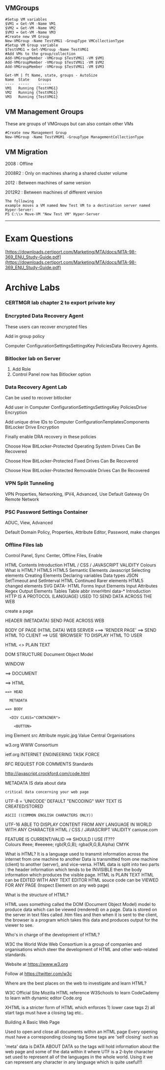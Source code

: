 ## VMGroups

```
#Setup VM variables
$VM1 = Get-VM -Name VM1
$VM2 = Get-VM -Name VM2
$VM3 = Get-VM -Name VM3
#Create new VM Group
New-VMGroup -Name TestVMG1 -GroupType VMCollectionType
#Setup VM Group variable
$TestVMG1 = Get-VMGroup -Name TestVMG1
#Add VMs to the group/collection
Add-VMGroupMember -VMGroup $TestVMG1 -VM $VM1
Add-VMGroupMember -VMGroup $TestVMG1 -VM $VM2
Add-VMGroupMember -VMGroup $TestVMG1 -VM $VM3

Get-VM | ft Name, state, groups - AutoSize
Name  State    Groups
----  -----    ------
VM1   Running {TestVMG1}
VM2   Running {TestVMG1}
VM3   Running {TestVMG1}
```

## VM Management Groups

These are groups of VMGroups but can also contain other VMs

```
#Create new Management Group
New-VMGroup -Name TestVMGM1 -GroupType ManagementCollectionType
```

## VM Migration

2008 : Offline

2008R2 : Only on machines sharing a shared cluster volume

2012 : Between machines of same version

2012R2 : Between machines of different version

```
The following
example moves a VM named New Test VM to a destination server named Hyper-Server:
PS C:\\> Move-VM "New Test VM" Hyper-Server
```

---

# Exam Questions

[https://downloads.certiport.com/Marketing/MTA/docs/MTA-98-369_ENU_Study-Guide.pdf](https://downloads.certiport.com/Marketing/MTA/docs/MTA-98-369_ENU_Study-Guide.pdf)

# Archive Labs

### CERTMGR lab chapter 2 to export private key

### Encrypted Data Recovery Agent

These users can recover encrypted files

Add in group policy

Computer ConfigurationSettingsSettingsKey PoliciesData Recovery Agents.

### Bitlocker lab on Server

1. Add Role
2. Control Panel now has Bitlocker option

### Data Recovery Agent Lab

Can be used to recover bitlocker

Add user in Computer ConfigurationSettingsSettingsKey PoliciesDrive Encryption

Add unique drive IDs to Computer ConfigurationTemplatesComponents BitLocker Drive Encryption

Finally enable DRA recovery in these policies

Choose How BitLocker-Protected Operating System Drives Can Be Recovered

Choose How BitLocker-Protected Fixed Drives Can Be Recovered

Choose How BitLocker-Protected Removable Drives Can Be Recovered

### VPN Split Tunneling

VPN Properties, Networking, IPV4, Advanced, Use Default Gateway On Remote Network

### PSC Password Settings Container

ADUC, View, Advanced

Default Domain Policy, Properties, Attribute Editor, Password, make changes

### Offline Files lab

Control Panel, Sync Center, Offline Files, Enable



HTML
Contents
Introduction
HTML / CSS / JAVASCRIPT VALIDITY
Colours
What is HTML?
HTML5
HTML5 Semantic Elements
Javascript
Selecting elements
Creating Elements
Declaring variables
Data types
JSON
SetTimeout and SetInterval
HTML Continued
Rarer elements
HTML5 changed elements
SVG
DATA-
HTML Forms
Input Elements
Input Attributes
Regex
Output Elements
Tables
Table
abbr
innerHtml
data-*
Introduction
HTTP IS A PROTOCOL (LANGUAGE) USED TO SEND DATA ACROSS THE WEB

create a page

HEADER (METADATA)   SEND PAGE ACROSS WEB

BODY OF PAGE (HTML DATA)
WEB SERVER ===> 'RENDER PAGE' ==> SEND HTML TO CLIENT ==> USE 'BROWSER' TO DISPLAY HTML TO USER

HTML
<> PLAIN TEXT

DOM STRUCTURE Document Object Model

WINDOW

==> DOCUMENT

  ==> HTML

    ==> HEAD

      METADATA

    ==> BODY

      <DIV CLASS="CONTAINER">

        <BUTTON>


img   Element
src   Attribute
mypic.jpg Value
Central Organisations

w3.org WWW Consortium

ietf.org INTERNET ENGINEERING TASK FORCE

  RFC REQUEST FOR COMMENTS
Standards

http://javascript.crockford.com/code.html

  METADATA IS data about data

    critical data concerning your web page

  <meta charset="utf-8">
      <meta http-equiv="X-UA-Compatible" content="IE=edge">
      <meta name="viewport" content="width=device-width, initial-scale=1">        

  UTF-8  =   'UNICODE'  DEFAULT "ENCODING"  WAY TEXT IS CREATED/STORED

    ASCII ((COMMON ENGLISH CHARACTERS ONLY))

  UTF-16    ABLE TO DISPLAY CONTENT FROM ANY LANGUAGE IN WORLD
      WITH ANY CHARACTER 
HTML / CSS / JAVASCRIPT VALIDITY
caniuse.com

FEATURE IS CURRENT/VALID ==> SHOULD I USE IT???    
Colours
#eee; #eeeeee; rgb(R,G,B); rgba(R,G,B,Alpha) CMYK

What is HTML?
It is a language used to transmit information across the internet from one machine to another Data is transmitted from one machine (client) to another (server), and vice-versa. HTML data is split into two parts : the header information which tends to be INVISIBLE then the body information which produces the visible page. HTML is PLAIN TEXT HTML can be EDITED WITH ANY TEXT EDITOR HTML souce code can be VIEWED FOR ANY PAGE (Inspect Element on any web page)

What is the structure of HTML?

HTML uses something called the DOM (Document Object Model) model to produce data which can be viewed (rendered) on a page. Data is stored on the server in text files called .htm files and then when it is sent to the client, the browser is a program which takes this data and produces output for the viewer to see.

Who's in charge of the development of HTML?

W3C the World Wide Web Consortium is a group of companies and organisations which steer the development of HTML and other web-related standards.

Website at https://www.w3.org

Follow at https://twitter.com/w3c

Where are the best places on the web to investigate and learn HTML?

W3C Official Site Mozilla HTML reference W3Schools to learn CodeCademy to learn with dynamic editor Code.org

XHTML is a stricter form of HTML which enforces 1) lower case tags 2) all start tags must have a closing tag etc..

Building A Basic Web Page

Used to open and close all documents within an HTML page Every opening must have a corresponding closing tag Some tags are 'self closing' such as

'meta' data is DATA ABOUT DATA so the tags will hold information about the web page and some of the data within it where UTF is a 2-byte character set used to represent all of the languages in the whole world. Using it we can represent any character in any language which is quite useful!!!

<title> Goes within Note that "title" is an attribute that can be used to generate hover text also eg Hover Over Me produces Hover Over Me Defines visible part of document
HTML tags See Entire List Of HTML tags At These Locations

Learning Material http://www.w3schools.com/tags/ Official Reference https://developer.mozilla.org/en-US/docs/Web/HTML/Element W3C Official Reference http://w3c.github.io/html-reference/elements.html#elements CanIUse.Com

Use to see if a particular feature is supported by a particular browser Rendering engines : be aware different browsers 'render' or display data using different mechanisms called 'rendering engines'.
https://en.wikipedia.org/wiki/Comparison_of_layout_engines_(HTML) Discussion : Blink is a newer engine run by Google, Opera and Samsung https://en.wikipedia.org/wiki/Blink_(web_engine)

contains
...to
tags
What is the DOM Model? Document Object Model

It is a clear hierarchy of every object laid out correctly and finding its place on the page, so we can locate every item uniquely using a simple hierarchy system. WINDOW ==> DOCUMENT ==> HTML ==> BODY ==> ELEMENT ==> ATTRIBUTE ==> VALUE

HTML5
HTML5 Structure Elements

Nav Header Section Article Aside Footer

HTML5 Semantic Elements
These elements may not actually DO ANYTHING but they convey MEANING to the BROWSER PROGRAM and possibly to the END USER also. A good example will be

or which don't actually do anything but can be used to clearly mark where the page header and footer go.
List Of HTML5 Semantic Elements Below:

Defines an article Defines content aside from the page content
Details
Defines additional details that the user can view or hide Defines a caption for a element Specifies self-contained content, like illustrations, diagrams, photos, code listings, etc. Defines a footer for a document or section Specifies a header for a document or section Specifies the main content of a document Defines marked/highlighted text Defines navigation links
Defines a section in a document
Defines a visible heading for a
Details
Designing An App
Use paper!

Figma https://www.figma.com can be used to visually design an app

Imaging And Graphics
Image editing to PNG https://pixlr.com/x/

Stock photos at https://www.pexels.com/


Functional Programming
Functional languages
 Haskell,  
 ML 
 OCaml
 Scala
 F#

What is functional programming? 

Allows you to write     
    Compressed code 
    Predictable code 
    Easier to test 
    
It
    Combines Pure Functions   
    Uses a declarative approach rather than an imperative approach 
    Declarative 
    Imperative 
    
It Avoids 
    Shared state 
    Mutable (changeable) data 
       
Functional programming key terms 
        
    Pure functions
    
        are Deterministic (output is predictable given the same input) 
    
        Have no side effects 
    
    Function composition 
    
        combine two functions 
    
        Avoid shared state 
    
        shared state force knowing the full history of a variable 
    
    Immutability 
    
        Cannot change the object to which you are bound 
    
        But can still change the properties of the object 
    
        Side effects are interactions which affect other areas and do not just stay within the confines of the function 
    
    Imperative 
    
        Answers 'how to do' this problem with workflow control 
    
    Declarative 
    
        Looks at 'what to do' with data flow 
    
        Disadvantage of functional programming 
    
        No purely functional 'weak hash map'   
Functional Programming
Functional languages
 Haskell,  
 ML 
 OCaml
 Scala
 F#

What is functional programming? 

Allows you to write     
    Compressed code 
    Predictable code 
    Easier to test 
    
It
    Combines Pure Functions   
    Uses a declarative approach rather than an imperative approach 
    Declarative 
    Imperative 
    
It Avoids 
    Shared state 
    Mutable (changeable) data 
       
Functional programming key terms 
        
    Pure functions
    
        are Deterministic (output is predictable given the same input) 
    
        Have no side effects 
    
    Function composition 
    
        combine two functions 
    
        Avoid shared state 
    
        shared state force knowing the full history of a variable 
    
    Immutability 
    
        Cannot change the object to which you are bound 
    
        But can still change the properties of the object 
    
        Side effects are interactions which affect other areas and do not just stay within the confines of the function 
    
    Imperative 
    
        Answers 'how to do' this problem with workflow control 
    
    Declarative 
    
        Looks at 'what to do' with data flow 
    
        Disadvantage of functional programming 
    
        No purely functional 'weak hash map'  
code
contents
code
contents
Kotlin
Kotlin
Kotlin
History

2016 first stable release from JetBrains, building since 2011
Key Features

Created by JetBrains

Compiles to Java and Javascript

Google moving to Kotlin which developers like also

Prevents NPE Null Pointer Exception errors

val b = "Kotlin"
if (b != null && b.length > 0) {
    print("String of length ${b.length}")
} else {
    print("Empty string")
}

or use

val a = "Kotlin"
val b: String? = null
println(b?.length)
println(a?.length)
Terms

Flux is a stream which can emit n items

Flux<String> just = Flux.just("first", "second", "third");
List<String> elements = new ArrayList<>();
Flux.just(“first”, “second”,”third”).log().subscribe(elements::add);

// full code
Flux.just("first", "second", "third")
    .log()
    .subscribe(new Subscriber<String>() {
        private Subscription sub;
        int next;
        @Override
        public void onNext(String str) {
            elements.add(str);
            next++;
            if (next % 2 == 0) {
                sub.request(2);
            }
        }
        @Override
        public void onSubscribe(Subscription sub) {
            this.sub = sub;
            sub.request(2);
        }

        
        @Override public void onError(final Throwable throwable) {

        }

        @Override public void onComplete() {

        }

    });
Mono is a stream which can emit one item

Mono<String> just = Mono.just("OnlyOneElement");
Kotlin Flows = Rx = Reactive Extensions = Reactive Streams have callback onNext, onCompleted and onError#

Use this to delay the flow of data
fun <T> Flow<T>.delayASecond() = flow {
    collect { value -> // collect from the original flow
        delay(1000)    // delay 1 second
        emit(value)    // emit value to the resulting flow
    }
}
companion object - used for static elements

class MyClass{
	companion object{
		var hi = "hello"
	}
  
}
Reference

Kotlin Language Reference https://kotlinlang.org/docs/reference/basic-syntax.html
Whole language in one PDF https://kotlinlang.org/docs/kotlin-docs.pdf
Basics

Keywords

Kotlin keywords List
as	break	class	continue	do	else
false	for	fun	if	in	interface
is	null	object	package	return	super
this	throw	true	try	typealias	typeof
val	var	when	while
https://www.youtube.com/watch?v=SXLmr4Qp4OM&ab_channel=Devslopes

val immutable (final)

var mutable

print println

input data val scanner = Scanner(System.in)

// input string
import java.util.Scanner

fun main(args: Array<String>) {
    val scanner = Scanner(System.`in`)
    
    val list = listOf<String>()
    
    while(true){
        val stringInput = scanner.nextLine()
        val valuesList = stringInput.split(" ").map{ item -> item.trim() }
        valuesList.forEach { item -> println(item) }
    }
}

// input double
import java.util.*

fun main(args: Array<String>) {
    val scanner = Scanner(System.`in`)
    var inputDouble = scanner.nextDouble()
    int inputInteger = (int) inputDouble
    return inputInteger
}

toInt

fun main() {
    val number: String = "100"
    var output = number.toInt()
    println(output)
}
double to integer

import java.util.*

fun main(args: Array<String>) {
    val scanner = Scanner(System.`in`)
    var inputDouble = scanner.nextDouble()
    int inputInteger = (int) inputDouble
    return inputInteger
}
increment++

Math.pow

import java.util.Scanner

fun main(args: Array<String>) {
    val scanner = Scanner(System.`in`)
    var inputDouble = scanner.nextDouble()
    var output = Math.pow(inputDouble,3.0) + Math.pow(inputDouble,2.0 + inputDouble + 1.0
}
Bits

println(Integer.SIZE)  // 32
Max values

fun main(args: Array<String>) {
   println(Integer.MIN_VALUE)
   println(Integer.MAX_VALUE)

    val byteMax: Byte = Byte.MAX_VALUE
    println(byteMax)
    val shortMax: Short = Short.MAX_VALUE
    println(shortMax)
    val intMax = Integer.MAX_VALUE
    println(intMax)
    val longMax: Long = Long.MAX_VALUE
    println(longMax)
}
And &&

b1 && !b2

b1 xor b2

b1 || b2
Or ||

Xor xor

dates

package bot
import java.time.LocalDateTime

fun main() {
    var botName = "Phil"
    var birthYear = (LocalDateTime.now()).getFullYear()
    println("Hello! My name is $botName")
    println("I was created in $birthYear") 
}
lambda

lambda regular
fun(a: Int, b: Int): Int { return ab } same as {a:Int, b: Int → ab }
lambda no body

fun (): Int { return -1 } same as { a * b }
flow control

for

fun main() {
    for(i in 0..9){
        println(i)
    }
}

import java.util.Scanner

fun main(args: Array<String>) {
    val scanner = Scanner(System.`in`)
    
    val list = listOf<String>()
    
    for(i in 0..1){
        val stringInput = scanner.nextLine()
        val valuesList = stringInput.split(" ").map{ item -> item.trim() }
        valuesList.forEach { item -> println(item) }
    }
}
collections

list

import java.util.Scanner

fun main(args: Array<String>) {
    val scanner = Scanner(System.`in`)
    
    // this one is not used
    val list = listOf<String>()
    
    // create a list from user input and print all items in string given
    for(i in 0..1){
        val stringInput = scanner.nextLine()
        val valuesList = stringInput.split(" ").map{ item -> item.trim() }
        valuesList.forEach { item -> println(item) }
    }
}
Spring Boot With Kotlin

Create a simple API
https://www.youtube.com/watch?v=229gPlcc5d8&ab_channel=IntelliJIDEAbyJetBrains

New Project and run
Stop Netty web server with Control-F2
package co.uk.philanderson

import org.springframework.boot.autoconfigure.SpringBootApplication
import org.springframework.web.bind.annotation.RestController
import org.springframework.boot.runApplication
import org.springframework.http.MediaType
import org.springframework.web.bind.annotation.GetMapping
import org.springframework.web.bind.annotation.PathVariable
import reactor.core.publisher.Flux
import java.awt.PageAttributes
import java.time.Duration
import java.time.LocalDateTime
import java.util.concurrent.ThreadLocalRandom

@SpringBootApplication
class StockServiceApplication

fun main(args: Array<String>) {
	runApplication<StockServiceApplication>(*args)
}

@RestController
class RestController{
	@GetMapping(value=["/stocks/{symbol}"],produces= [MediaType.TEXT_EVENT_STREAM_VALUE])
	fun prices(@PathVariable symbol: String): Flux<StockPrice> {
		return Flux.interval(Duration.ofSeconds(1))
				.map{StockPrice(symbol,randomStockPrice(), LocalDateTime.now())}
	}
	private fun randomStockPrice():Double{
		return ThreadLocalRandom.current().nextDouble(100.0);
	}
}
data class StockPrice (val symbol: String, val price:Double, val time: LocalDateTime)


random facts and terms
contents
random facts and terms
contents
history
kings
bookmarks
artwork
AI artwork
documentation
images
programming
Commercial bookmarks
video
freelancers
history
kings
george v henry viii charles ann elizabeth i elizabeth ii

bookmarks
artwork
Poser - people modelling software - https://www.posersoftware.com/

AI artwork
Lensa App https://apps.apple.com/us/app/lensa-ai-photo-video-editor/id1436732536

documentation
Add great images of your source code https://carbon.now.sh

images
Image editing to PNG https://pixlr.com/x/ Stock photos at https://www.pexels.com/

programming
User Generator https://randomuser.me/ Postman https://www.postman.com/postman/workspace/postman-student-program/overview Good Error Messages https://wix-ux.com/when-life-gives-you-lemons-write-better-error-messages-46c5223e1a2f Cheat Sheets http://cht.sh/ls

Commercial bookmarks
Salesforce Buys Slack https://accelerationeconomy.com/cloud/10-reasons-why-salesforce-buying-slack-is-the-deal-of-the-decade/ Top 10 Cloud Providers 1. MS 2. AWS 3. Google 4. Salesforce 5 Oracle 6 SAP 10 IBM https://accelerationeconomy.com/cloud-wars-top-10/

video
Scenegraph documentation https://devtools.web.roku.com/schema/RokuSceneGraph.xsd Streaming Media https://www.streamingmedia.com Streaming Media Global https://www.streamingmediaglobal.com/ 24i streaming https://www.24i.com/ Broadcast Digital Awards https://www.broadcastdigitalawards.co.uk Cable And Satellite https://www.cabsat.com Streaming TV Show https://www.streamtvshow.com Rapid TV News https://www.rapidtvnews.com Advanced Television https://advanced-television.com

freelancers
Fiverr https://www.fiverr.com Upwork https://www.upwork.com Mechanical Turk - Repetitive Tasks https://www.mturk.com


bash
contents
bash
contents
introduction
common commands
ls
top
alias
clear terminal
BASH Executable script
Functions And Aliases
Hidden Files and Folders on MAC
GitHub Push/Pull
mkcd() to mkdir and cd in one operation
Alias
Functions
Passing parameters to a function
GitHub Function
GitHub tagging
man Manual
ls
find
Open Finder with open .
BASH commands
cat
head
tail
sort
nl number lines
wc word count
sleep 5 (terminal sleeps for 5 secs)
Output
Bash Open Browser
Nano and VI
VI
Nano
Scheduling a script
Environment Variables : printenv / env
Environment Variables: setting
ps Process Status
introduction
bash stands for bourne-again shell and is just one of the shells available on a mac computer but has become the default to use for nearly everyone, apart from the [z-shell (zsh)](zsh.md) which has also become very popular

common commands
ls
# names
ls -1 
# recursive
ls -R     
# permissions
ls -l
top
# show top processes
top
alias
add to ~/.bash_profile

# open .bash_profile for editing
nano .bash_profile
# or
vi .bash_profile
# add the alias
alias gohome=cd /Users/Shared/
clear terminal
clear && printf '\e[3J'
BASH Executable script
myScript.sh
Set the permissions to execute
# change permissions for just me
chmod u+x myScript.sh
# change permissions to read write execute for me
chmod +rwx myFolder
# change permissions for everyone for all files (dangerous!)
chmod a+rwx *
Put in a folder in the PATH or add your folder to the path
An example of a folder which is already in the PATH is :

/usr/local/bin
You should then be able to call your script with
myScript.sh
Functions And Aliases
In the above example we have put the script which is in the /usr/local/bin folder which is already in the path, so no hassle. If we want to use a different path we can do the following

cd ~
touch .aliases.sh
and in the file put

alias myip='curl ip.appspot.com'

function mkcd() {
    mkdir -p "$@" && cd "$@"
}

function gitpush(){
  git add . &&
  git commit -m "$@" &&
  git push
}
Next edit the file ~ /.bash_profile

alias chrome="open -a 'Google Chrome'"
export PATH="/Applications/Google Chrome.app/Contents/MacOS:$PATH"
source "/Users/tech-a21/.aliases.sh"  # General aliases and functions defined by me
Now opening a new terminal should contain these new scripts

Hidden Files and Folders on MAC
# show hidden files and folder
defaults write com.apple.finder AppleShowAllFiles -bool TRUE && killall Finder
GitHub Push/Pull
#!/bin/bash
echo
echo 2019-04-c-sharp-labs
cd /Users/Shared/2019-04-c-sharp-labs
git pull
git status
mkcd() to mkdir and cd in one operation
# Put this code in your ~/.bashrc
mkcd () {
  mkdir "$1"
  cd "$1"
}
Alias
Substitute commmand to perform a more complex action

alias philZ Shell
Functions
Set up a function which can receive one or more input parameters $1, $2 etc

function mkcd(){
    mkdir "$1" &&
    cd "$1"
}
Passing parameters to a function
Call this with mkcd test

# Put this code in your ~/.bashrc
mkcd () {
  mkdir "$1"
  cd "$1"
}
GitHub Function
function gitpush(){
    git add . &&
    git commit -m "$1" &&
    git push
}
GitHub tagging
GitHub tagging can allow you to commit a project at a certain state in time, and then preserve that state with definite tags in order to be able to recover the project again if needed.

This also works with GitHub releases.

function gitTag(){
    git tag -a "$1" -m "$2" &&
    git push origin --tags
}
man Manual
man rm shows manual for rm command

q will quit from the man pages cleanly and come back to the terminal window

ls
ls -a shows hidden files as well

find
# bashrc is your name that you want to locate 
# / means find from the root downwards

sudo find / -name \\*bashrc\\*  

Open Finder with open .
# open current terminal window folder in Finder
open .
BASH commands
cat
show a file's contents

head
shows the first n lines of a file

tail
shows the last n lines of a file

sort
sorts the lines of a file alphabetically

nl number lines
wc word count
sleep 5 (terminal sleeps for 5 secs)
Output
stdin 0

stdout 1

stderr 2
Bash Open Browser
Bash Scripting To Open Google Chrome

open -a "Google Chrome" index.html
I found this way more beautiful:

Edit ~/.bash_profile file and add the following line alias chrome="open -a 'Google Chrome'"
Save and close the file.
Either run source ~/.bash_profile or open a new window in Terminal.
You can now open the file, file.html, by running: chrome file.html on the command line.
Nano and VI
VI
# edit with 'vi'
vi myfile.txt

`i` will invoke INSERT mode whereby text can be added to the screen

When finished, press escape and then press 

 `:wq` to close and save changes
 `:q`  to close without saving changes
Nano
# type 'nano' and then the file name
nano myfile

:return  next line
:space   next page
:q       quit
:w       previous page
:h       help
Scheduling a script
# add a crontab job
$ sudo crontab -e

# Add the following line:
1 2 3 4 5 /path/to/script

# where
1: Minutes (0-59)
2: Hours (0-23)
3: Days (1-31)
4: Month (1-12)
5: Day of the week(1-7)
/path/to/script - your own shell script
In your case it would be:

# eg
55 23 * * * /path/to/yourShellScript

// summary
sudo crontab -e
Press i . (enter into 'insert') mode
On the top (first) line type
45 16 * * * /Users/Shared/...path/to/script.sh .    ((time is 16:45 daily))
Press Escape
Type :wq . to quit and save changes 
OR
Type Shift Z Z to exit saving changes
Environment Variables : printenv / env
# View environment variables
printenv
# or
env

# view one environment variable only
printenv PATH
# or
echo $PATH
Environment Variables: setting
edit .bash_profile file. 

export VariableName=Varible

To create an environmental variable which can be used in a GUI app in terminal type:

launchctl setenv VariableName Variable
ps Process Status
Note that Linux has no such thing as an exe file and any file can be an executable in Linux. Whether or not a file can run as an executable depends on the permission levels given to the file (read-write-execute) ie must have execute permissions granted

# ps stands for `process status` ie list the status of processes
# list terminal processes
ps 
# list all processes
ps aux
# or
ps -A
# or1
top
|
